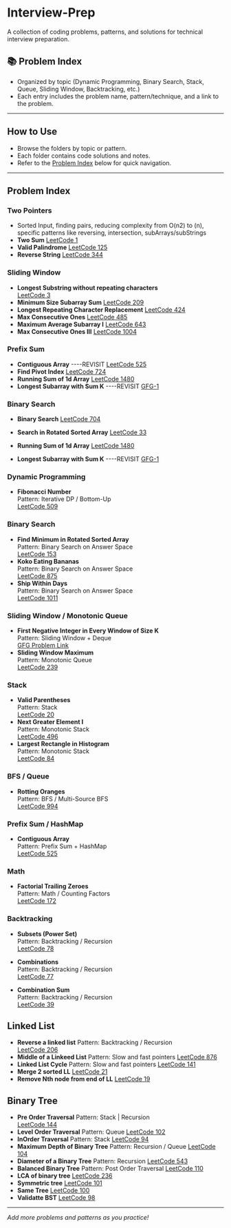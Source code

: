 # Interview-Prep

A collection of coding problems, patterns, and solutions for technical interview preparation.

## 📚 Problem Index

- Organized by topic (Dynamic Programming, Binary Search, Stack, Queue, Sliding Window, Backtracking, etc.)
- Each entry includes the problem name, pattern/technique, and a link to the problem.

---

## How to Use

- Browse the folders by topic or pattern.
- Each folder contains code solutions and notes.
- Refer to the [Problem Index](#problem-index) below for quick navigation.

---

## Problem Index

### Two Pointers
- Sorted Input, finding pairs, reducing complexity from O(n2) to (n), specific patterns like reversing, intersection, subArrays/subStrings
- **Two Sum**
  [LeetCode 1](https://leetcode.com/problems/two-sum/)
- **Valid Palindrome**
  [LeetCode 125](https://leetcode.com/problems/valid-palindrome/)
- **Reverse String**
  [LeetCode 344](https://leetcode.com/problems/reverse-string/)

### Sliding Window
- **Longest Substring without repeating characters**  
  [LeetCode 3](https://leetcode.com/problems/longest-substring-without-repeating-characters/)
- **Minimum Size Subarray Sum**
  [LeetCode 209](https://leetcode.com/problems/minimum-size-subarray-sum/)
- **Longest Repeating Character Replacement**
  [LeetCode 424](https://leetcode.com/problems/longest-repeating-character-replacement/)
- **Max Consecutive Ones**
  [LeetCode 485](https://leetcode.com/problems/max-consecutive-ones/)
- **Maximum Average Subarray I**
  [LeetCode 643](https://leetcode.com/problems/maximum-average-subarray-i/)
- **Max Consecutive Ones III**
  [LeetCode 1004](https://leetcode.com/problems/max-consecutive-ones-iii/)

### Prefix Sum
- **Contiguous Array**  ----REVISIT
  [LeetCode 525](https://leetcode.com/problems/contiguous-array/)
- **Find Pivot Index**
  [LeetCode 724](https://leetcode.com/problems/find-pivot-index/)
- **Running Sum of 1d Array**
  [LeetCode 1480](https://leetcode.com/problems/running-sum-of-1d-array/)
- **Longest Subarray with Sum K** ----REVISIT
  [GFG-1](https://www.geeksforgeeks.org/problems/longest-sub-array-with-sum-k0809/1)

### Binary Search
- **Binary Search**
  [LeetCode 704](https://leetcode.com/problems/binary-search/)
- **Search in Rotated Sorted Array**
  [LeetCode 33](https://leetcode.com/problems/search-in-rotated-sorted-array/)

- **Running Sum of 1d Array**
  [LeetCode 1480](https://leetcode.com/problems/running-sum-of-1d-array/)
- **Longest Subarray with Sum K** ----REVISIT
  [GFG-1](https://www.geeksforgeeks.org/problems/longest-sub-array-with-sum-k0809/1)

### Dynamic Programming
- **Fibonacci Number**  
  Pattern: Iterative DP / Bottom-Up  
  [LeetCode 509](https://leetcode.com/problems/fibonacci-number/)

### Binary Search
- **Find Minimum in Rotated Sorted Array**  
  Pattern: Binary Search on Answer Space  
  [LeetCode 153](https://leetcode.com/problems/find-minimum-in-rotated-sorted-array/)
- **Koko Eating Bananas**  
  Pattern: Binary Search on Answer Space  
  [LeetCode 875](https://leetcode.com/problems/koko-eating-bananas/)
- **Ship Within Days**  
  Pattern: Binary Search on Answer Space  
  [LeetCode 1011](https://leetcode.com/problems/capacity-to-ship-packages-within-d-days/)

### Sliding Window / Monotonic Queue
- **First Negative Integer in Every Window of Size K**  
  Pattern: Sliding Window + Deque  
  [GFG Problem Link](https://practice.geeksforgeeks.org/problems/first-negative-integer-in-every-window-of-size-k/0)
- **Sliding Window Maximum**  
  Pattern: Monotonic Queue  
  [LeetCode 239](https://leetcode.com/problems/sliding-window-maximum/)

### Stack
- **Valid Parentheses**  
  Pattern: Stack  
  [LeetCode 20](https://leetcode.com/problems/valid-parentheses/)
- **Next Greater Element I**  
  Pattern: Monotonic Stack  
  [LeetCode 496](https://leetcode.com/problems/next-greater-element-i/)
- **Largest Rectangle in Histogram**  
  Pattern: Monotonic Stack  
  [LeetCode 84](https://leetcode.com/problems/largest-rectangle-in-histogram/)

### BFS / Queue
- **Rotting Oranges**  
  Pattern: BFS / Multi-Source BFS  
  [LeetCode 994](https://leetcode.com/problems/rotting-oranges/)

### Prefix Sum / HashMap
- **Contiguous Array**  
  Pattern: Prefix Sum + HashMap  
  [LeetCode 525](https://leetcode.com/problems/contiguous-array/)

### Math
- **Factorial Trailing Zeroes**  
  Pattern: Math / Counting Factors  
  [LeetCode 172](https://leetcode.com/problems/factorial-trailing-zeroes/)

### Backtracking
- **Subsets (Power Set)**  
  Pattern: Backtracking / Recursion  
  [LeetCode 78](https://leetcode.com/problems/subsets/)

- **Combinations**  
  Pattern: Backtracking / Recursion  
  [LeetCode 77](https://leetcode.com/problems/combinations/)
- **Combination Sum**  
  Pattern: Backtracking / Recursion  
  [LeetCode 39](https://leetcode.com/problems/combination-sum/)

## Linked List

- **Reverse a linked list**
  Pattern: Backtracking / Recursion  
  [LeetCode 206](https://leetcode.com/problems/reverse-linked-list/)
- **Middle of a Linkeed List**
  Pattern: Slow and fast pointers 
  [LeetCode 876](https://leetcode.com/problems/middle-of-the-linked-list/)
- **Linked List Cycle**
  Pattern: Slow and fast pointers
  [LeetCode 141](https://leetcode.com/problems/linked-list-cycle/)
- **Merge 2 sorted LL**
  [LeetCode 21](https://leetcode.com/problems/merge-two-sorted-lists/)
- **Remove Nth node from end of LL**
  [LeetCode 19](https://leetcode.com/problems/remove-nth-node-from-end-of-list/)

## Binary Tree

- **Pre Order Traversal**
  Pattern: Stack | Recursion  
  [LeetCode 144](https://leetcode.com/problems/binary-tree-preorder-traversal/)
- **Level Order Traversal**
  Pattern: Queue 
  [LeetCode 102](https://leetcode.com/problems/binary-tree-level-order-traversal/)
- **InOrder Traversal**
  Pattern: Stack 
  [LeetCode 94](https://leetcode.com/problems/binary-tree-inorder-traversal/)
- **Maximum Depth of Binary Tree**
  Pattern: Recursion / Queue 
  [LeetCode 104](https://leetcode.com/problems/maximum-depth-of-binary-tree/)
- **Diameter of a Binary Tree**
  Pattern: Recursion
  [LeetCode 543](https://leetcode.com/problems/diameter-of-binary-tree/)
- **Balanced Binary Tree**
  Pattern: Post Order Traversal
  [LeetCode 110](https://leetcode.com/problems/balanced-binary-tree/)
- **LCA of binary tree**
  [LeetCode 236](https://leetcode.com/problems/lowest-common-ancestor-of-a-binary-tree/)
- **Symmetric tree**
  [LeetCode 101](https://leetcode.com/problems/symmetric-tree/)
- **Same Tree**
  [LeetCode 100](https://leetcode.com/problems/same-tree/)
- **Validatte BST**
  [LeetCode 98](https://leetcode.com/problems/validate-binary-search-tree/)

---

_Add more problems and patterns as you practice!_